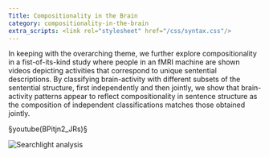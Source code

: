 ```yaml
---
Title: Compositionality in the Brain
category: compositionality-in-the-brain
extra_scripts: <link rel="stylesheet" href="/css/syntax.css"/>
---
```


In keeping with the overarching theme, we further explore compositionality in a
fist-of-its-kind study where people in an fMRI machine are shown videos
depicting activities that correspond to unique sentential descriptions. By
classifying brain-activity with different subsets of the sentential structure,
first independently and then jointly, we show that brain-activity patterns
appear to reflect compositionality in sentence structure as the composition of
independent classifications matches those obtained jointly.


§youtube(BPitjn2_JRs)§

![Searchlight analysis](9events-searchlight.jpg)
